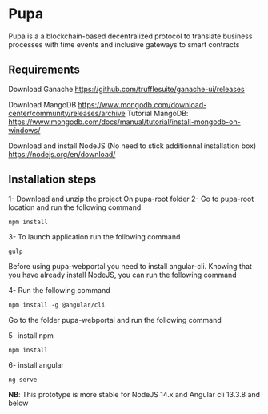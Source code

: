 # Pupa
Pupa is a a blockchain-based decentralized protocol to translate business processes with time events and inclusive
gateways to smart contracts
## Requirements
Download Ganache
https://github.com/trufflesuite/ganache-ui/releases

Download MangoDB
https://www.mongodb.com/download-center/community/releases/archive
Tutorial MangoDB: https://www.mongodb.com/docs/manual/tutorial/install-mongodb-on-windows/

Download and install NodeJS (No need to stick additionnal installation box)
https://nodejs.org/en/download/
## Installation steps
1- Download and unzip the project
On pupa-root folder
2- Go to pupa-root location and run the following command
```
npm install
```

3- To launch application run the following command
```
gulp
```
Before using pupa-webportal you need to install angular-cli. Knowing that you have already install NodeJS, you can run the following command

4- Run the following command
```
npm install -g @angular/cli
```
Go to the folder pupa-webportal and run the following command

5- install npm
```
npm install
```
6- install angular
```
ng serve
```
**NB**: This prototype is more stable for NodeJS 14.x and Angular cli 13.3.8 and below

